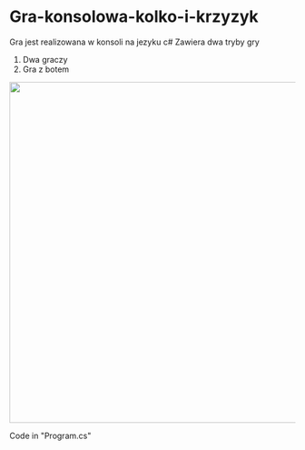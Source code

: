 # Gra-konsolowa-kolko-i-krzyzyk

Gra jest realizowana w konsoli na jezyku c#
Zawiera dwa tryby gry
1. Dwa graczy
2. Gra z botem

<img src="https://pp.userapi.com/c854124/v854124072/29afc/Hea-h9S35Tg.jpg" width="600">

Code in "Program.cs"
